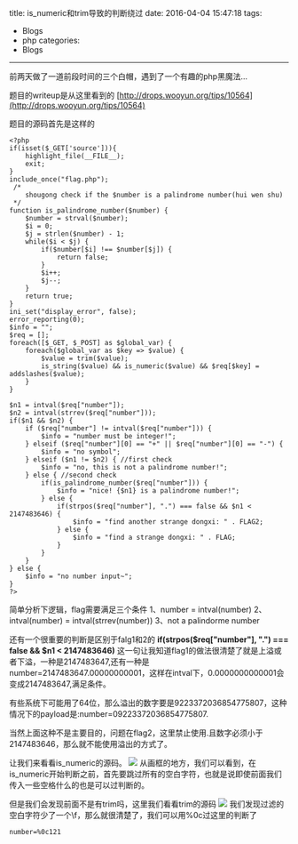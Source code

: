 title: is_numeric和trim导致的判断绕过
date: 2016-04-04 15:47:18
tags:
- Blogs
- php
categories:
- Blogs
---
前两天做了一道前段时间的三个白帽，遇到了一个有趣的php黑魔法...

<!--more-->

题目的writeup是从这里看到的
[http://drops.wooyun.org/tips/10564](http://drops.wooyun.org/tips/10564)

题目的源码首先是这样的
```
<?php
if(isset($_GET['source'])){
    highlight_file(__FILE__);
    exit;
}
include_once("flag.php");
 /*
    shougong check if the $number is a palindrome number(hui wen shu)
 */
function is_palindrome_number($number) {
    $number = strval($number);
    $i = 0;
    $j = strlen($number) - 1;
    while($i < $j) {
        if($number[$i] !== $number[$j]) {
            return false;
        }
        $i++;
        $j--;
    }
    return true;
}
ini_set("display_error", false);
error_reporting(0);
$info = "";
$req = [];
foreach([$_GET, $_POST] as $global_var) {
    foreach($global_var as $key => $value) {
        $value = trim($value);
        is_string($value) && is_numeric($value) && $req[$key] = addslashes($value);
    }
}    
 
$n1 = intval($req["number"]);
$n2 = intval(strrev($req["number"]));
if($n1 && $n2) {
    if ($req["number"] != intval($req["number"])) {
        $info = "number must be integer!";
    } elseif ($req["number"][0] == "+" || $req["number"][0] == "-") {
        $info = "no symbol";
    } elseif ($n1 != $n2) { //first check
        $info = "no, this is not a palindrome number!";
    } else { //second check
        if(is_palindrome_number($req["number"])) {
            $info = "nice! {$n1} is a palindrome number!";
        } else {
            if(strpos($req["number"], ".") === false && $n1 < 2147483646) {
                $info = "find another strange dongxi: " . FLAG2;
            } else {
                $info = "find a strange dongxi: " . FLAG;
            }
        }
    }
} else {
    $info = "no number input~";
}
?>
```
简单分析下逻辑，flag需要满足三个条件
1、number = intval(number)
2、intval(number) = intval(strrev(number))
3、not a palindorme number

还有一个很重要的判断是区别于falg1和2的
**if(strpos($req["number"], ".") === false && $n1 < 2147483646)**
这一句让我知道flag1的做法很清楚了就是上溢或者下溢，一种是2147483647,还有一种是number=2147483647.00000000001，这样在intval下，0.0000000000001会变成2147483647,满足条件。

有些系统下可能用了64位，那么溢出的数字要是9223372036854775807，这种情况下的payload是:number=09223372036854775807.


当然上面这种不是主要目的，问题在flag2，这里禁止使用.且数字必须小于2147483646，那么就不能使用溢出的方式了。

让我们来看看is_numeric的源码。
![](/img/php/1.jpg)
从画框的地方，我们可以看到，在is_numeric开始判断之前，首先要跳过所有的空白字符，也就是说即使前面我们传入一些空格什么的也是可以过判断的。

但是我们会发现前面不是有trim吗，这里我们看看trim的源码
![](/img/php/2.jpg)
我们发现过滤的空白字符少了一个\f，那么就很清楚了，我们可以用%0c过这里的判断了

`number=%0c121`



